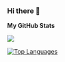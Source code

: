 ### Hi there 👋


<b>My GitHub Stats</b>

<a href="http://www.github.com/wmlEranga"><img src="https://github-readme-streak-stats.herokuapp.com/?user=wmlEranga&stroke=ffffff&background=1c1917&ring=6366f1&fire=6366f1&currStreakNum=ffffff&currStreakLabel=6366f1&sideNums=ffffff&sideLabels=ffffff&dates=ffffff&hide_border=true" /></a>

<a href="https://github.com/wmlEranga" align="left"><img src="https://github-readme-stats.vercel.app/api/top-langs/?username=wmlEranga&langs_count=10&title_color=6366f1&text_color=ffffff&icon_color=a855f7&bg_color=1c1917&hide_border=true&locale=en&custom_title=Top%20%Languages" alt="Top Languages" /></a>

<!--
**wmlEranga/wmlEranga** is a ✨ _special_ ✨ repository because its `README.md` (this file) appears on your GitHub profile.

Here are some ideas to get you started:

- 🔭 I’m currently working on ...
- 🌱 I’m currently learning ...
- 👯 I’m looking to collaborate on ...
- 🤔 I’m looking for help with ...
- 💬 Ask me about ...
- 📫 How to reach me: ...
- 😄 Pronouns: ...
- ⚡ Fun fact: ...
-->
